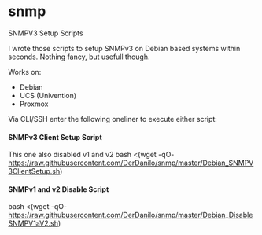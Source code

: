 # snmp
SNMPV3 Setup Scripts

I wrote those scripts to setup SNMPv3 on Debian based systems within seconds. Nothing fancy, but usefull though.

Works on:
- Debian
- UCS (Univention)
- Proxmox

Via CLI/SSH enter the following oneliner to execute either script:

#### SNMPv3 Client Setup Script
This one also disabled v1 and v2
bash <(wget -qO- https://raw.githubusercontent.com/DerDanilo/snmp/master/Debian_SNMPV3ClientSetup.sh)


#### SNMPv1 and v2 Disable Script
bash <(wget -qO- https://raw.githubusercontent.com/DerDanilo/snmp/master/Debian_DisableSNMPV1aV2.sh)
